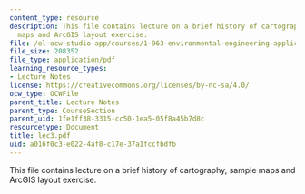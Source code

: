 ```yaml
---
content_type: resource
description: This file contains lecture on a brief history of cartography, sample
  maps and ArcGIS layout exercise.
file: /ol-ocw-studio-app/courses/1-963-environmental-engineering-applications-of-geographic-information-systems-fall-2004/a016f0c3e0224af8c17e37a1fccfbdfb_lec3.pdf
file_size: 208352
file_type: application/pdf
learning_resource_types:
- Lecture Notes
license: https://creativecommons.org/licenses/by-nc-sa/4.0/
ocw_type: OCWFile
parent_title: Lecture Notes
parent_type: CourseSection
parent_uid: 1fe1ff38-3315-cc50-1ea5-05f8a45b7d8c
resourcetype: Document
title: lec3.pdf
uid: a016f0c3-e022-4af8-c17e-37a1fccfbdfb
---
```

This file contains lecture on a brief history of cartography, sample maps and ArcGIS layout exercise.
